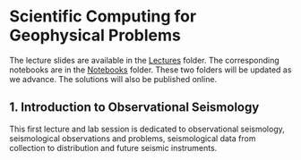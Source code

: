 # Scientific Computing for Geophysical Problems

The lecture slides are available in the [Lectures](Lectures/) folder. The corresponding notebooks are in the [Notebooks](Notebooks/) folder. These two folders will be updated as we advance. The solutions will also be published online. 

## 1. Introduction to Observational Seismology

This first lecture and lab session is dedicated to observational seismology, seismological observations and problems, seismological data from collection to distribution and future seismic instruments. 